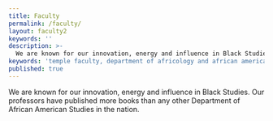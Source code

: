 ```yaml
---
title: Faculty
permalink: /faculty/
layout: faculty2
keywords: ''
description: >-
  We are known for our innovation, energy and influence in Black Studies. Our professors have published more books than any other Department of African American Studies in the nation.
keywords: 'temple faculty, department of africology and african american studies, african american studies temple, african american studies phd'
published: true
---
```

We are known for our innovation, energy and influence in Black Studies. Our professors have published more books than any other Department of African American Studies in the nation.
